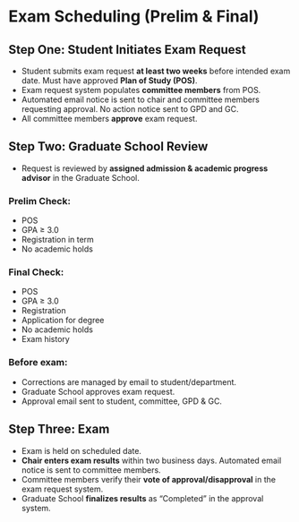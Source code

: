 # Exam Scheduling (Prelim & Final)

## Step One: Student Initiates Exam Request

- Student submits exam request **at least two weeks** before intended exam date. Must have approved **Plan of Study (POS)**.
- Exam request system populates **committee members** from POS.
- Automated email notice is sent to chair and committee members requesting approval. No action notice sent to GPD and GC.
- All committee members **approve** exam request.

## Step Two: Graduate School Review

- Request is reviewed by **assigned admission & academic progress advisor** in the Graduate School.

### Prelim Check:

- POS
- GPA ≥ 3.0
- Registration in term
- No academic holds

### Final Check:

- POS
- GPA ≥ 3.0
- Registration
- Application for degree
- No academic holds
- Exam history

### Before exam:

- Corrections are managed by email to student/department.
- Graduate School approves exam request.
- Approval email sent to student, committee, GPD & GC.

## Step Three: Exam

- Exam is held on scheduled date.
- **Chair enters exam results** within two business days. Automated email notice is sent to committee members.
- Committee members verify their **vote of approval/disapproval** in the exam request system.
- Graduate School **finalizes results** as “Completed” in the approval system.
